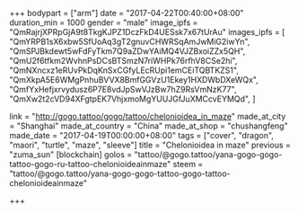 +++
bodypart = ["arm"]
date = "2017-04-22T00:40:00+08:00"
duration_min = 1000
gender = "male"
image_ipfs = "QmRajrjXPRpGjA9t8TkgKJPZ1DczFkD4UESsk7x67tUrAu"
images_ipfs = [  "QmYRPB1sX6xbw5SfUoAq3gT2gnuvCHWRSqAmJwMiG2iwYn",
  "QmSPJBkdewt5wFdFyTkm7Q9aZDwYAiMQ4VJZBxoiZZx5QH",
  "QmU2f6tfkm2WvhnPsDCsBTSmzN7riWHPk76rfhV8CSe2hi",
  "QmNXncxz1eRUvPkDqKnSxCGfyLEcRUpi1emCEiTQBTKZS1",
  "QmXkpA5E6WMgPnhuBVVX8BmfGGVzU1Ekey1HXDWbDXeWQx",
  "QmfYxHefjxrvydusz6P7E8vdJpSwVJzBw7hZ9RsVmNzK77",
  "QmXw2t2cVD94XFgtpEK7VhjxmoMgYUUJGfJuXMCcvEYMQd",
]

link = "http://gogo.tattoo/gogo/tattoo/chelonioidea_in_maze"
made_at_city = "Shanghai"
made_at_country = "China"
made_at_shop = "chushangfeng"
made_date = "2017-04-19T00:00:00+08:00"
tags = ["cover", "dragon", "maori", "turtle", "maze", "sleeve"]
title = "Chelonioidea in maze"
previous = "zuma_sun"
[blockchain]
golos = "tattoo/@gogo.tattoo/yana-gogo-gogo-tattoo-gogo-ru-tattoo-chelonioideainmaze"
steem = "tattoo/@gogo.tattoo/yana-gogo-gogo-tattoo-gogo-tattoo-chelonioideainmaze"

+++

